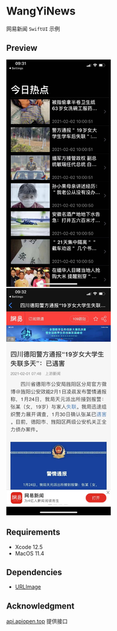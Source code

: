 #  WangYiNews

网易新闻 `SwiftUI` 示例

## Preview

<img src="./previews/WechatIMG514.jpeg"  height="600">
<img src="./previews/WechatIMG515.jpeg"  height="600">

## Requirements

* Xcode 12.5
* MacOS 11.4

## Dependencies

* [URLImage](https://github.com/dmytro-anokhin/url-image)

## Acknowledgment
[api.apiopen.top](https://api.apiopen.top/api.html#4c502eec73ce429fb1c4a7f519360d24) 提供接口
